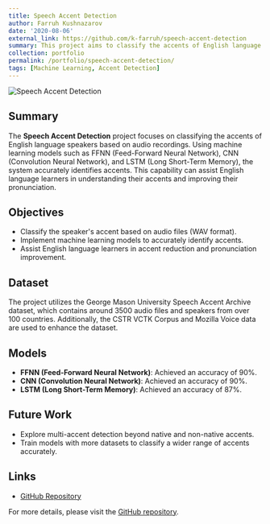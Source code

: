 ```yaml
---
title: Speech Accent Detection
author: Farruh Kushnazarov
date: '2020-08-06'
external_link: https://github.com/k-farruh/speech-accent-detection
summary: This project aims to classify the accents of English language speakers using audio recordings. By leveraging machine learning models such as FFNN, CNN, and LSTM, the system can accurately identify accents, aiding in language learning and accent improvement.<br/><img src='/images/portfolio/speech_accent_detection.jpeg' width='500' height='300'>
collection: portfolio
permalink: /portfolio/speech-accent-detection/
tags: [Machine Learning, Accent Detection]
---
```


![Speech Accent Detection](../../images/portfolio/speech_accent_detection.jpeg)

## Summary
The **Speech Accent Detection** project focuses on classifying the accents of English language speakers based on audio recordings. Using machine learning models such as FFNN (Feed-Forward Neural Network), CNN (Convolution Neural Network), and LSTM (Long Short-Term Memory), the system accurately identifies accents. This capability can assist English language learners in understanding their accents and improving their pronunciation.

## Objectives
- Classify the speaker's accent based on audio files (WAV format).
- Implement machine learning models to accurately identify accents.
- Assist English language learners in accent reduction and pronunciation improvement.

## Dataset
The project utilizes the George Mason University Speech Accent Archive dataset, which contains around 3500 audio files and speakers from over 100 countries. Additionally, the CSTR VCTK Corpus and Mozilla Voice data are used to enhance the dataset.

## Models
- **FFNN (Feed-Forward Neural Network)**: Achieved an accuracy of 90%.
- **CNN (Convolution Neural Network)**: Achieved an accuracy of 90%.
- **LSTM (Long Short-Term Memory)**: Achieved an accuracy of 87%.

## Future Work
- Explore multi-accent detection beyond native and non-native accents.
- Train models with more datasets to classify a wider range of accents accurately.

## Links
- [GitHub Repository](https://github.com/k-farruh/speech-accent-detection)

For more details, please visit the [GitHub repository](https://github.com/k-farruh/speech-accent-detection).
